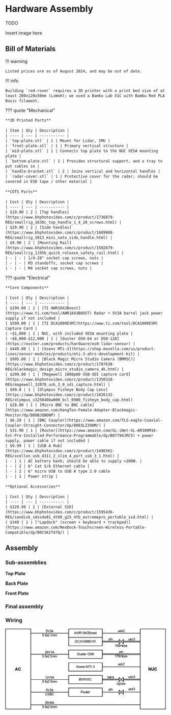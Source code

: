 # Hardware Assembly

TODO

Insert image here

## Bill of Materials

!!! warning

    Listed prices are as of August 2024, and may be out of date.

!!! info

    Building `red-rover` requires a 3D printer with a print bed size of at least 200x120x50mm (LxWxH); we used a Bambu Lab X1C with Bambu Red PLA Basic filament.

??? quote "Mechanical"

    **3D Printed Parts**

    | Item | Qty | Description | 
    | ---- | --- | ----------- |
    | `top-plate.stl` | 1 | Mount for Lidar, IMU |
    | `front-plate.stl` | 1 | Primary vertical structure |
    | `mid-plate.stl` | 1 | Connects top plate to the NUC VESA mounting plate |
    | `bottom-plate.stl` | 1 | Provides structural support, and a tray to put cables in |
    | `handle-bracket.stl` | 2 | Joins vertical and horizontal handles |
    | `radar-cover.stl` | 1 | Protective cover for the radar; should be covered in ESD tape / other material |

    **COTS Parts**

    | Cost | Qty | Description |
    | ---- | --- | ----------- |
    | $19.90 | 2 | [Top handles](https://www.bhphotovideo.com/c/product/1736879-REG/smallrig_1638c_top_handle_1_4_20_screws.html) |
    | $29.90 | 2 | [Side handles](https://www.bhphotovideo.com/c/product/1689008-REG/smallrig_3813_mini_nato_side_handle.html) |
    | $9.90 | 2 | [Mounting Rail](https://www.bhphotovideo.com/c/product/1502679-REG/smallrig_1195b_quick_release_safety_rail.html) |
    | - | - | 1/4-20" socket cap screws, nuts |
    | - | - | M3 standoffs, socket cap screws |
    | - | - | M4 socket cap screws, nuts |

??? quote "Electrical"

    **Core Components**

    | Cost | Qty | Description |
    | ---- | --- | ----------- |
    | $299.00 | 1 | [TI AWR1843Boost](https://www.ti.com/tool/AWR1843BOOST) Radar + 5V3A barrel jack power supply if not included |
    | $599.00 | 1 | [TI DCA1000EVM](https://www.ti.com/tool/DCA1000EVM) Capture Card |
    | ~$1,000 | 1 | NUC, with included VESA mounting plate |
    | ~$8,000-$12,000 | 1 | [Ouster OS0-64 or OS0-128](https://ouster.com/products/hardware/os0-lidar-sensor) |
    | $449.00 | 1 | [Xsens MTi-3](https://shop.movella.com/us/product-lines/sensor-modules/products/mti-3-ahrs-development-kit) |
    | $995.00 | 1 | [Black Magic Micro Studio Camera (BMMSC)](https://www.bhphotovideo.com/c/product/1787638-REG/blackmagic_design_micro_studio_camera_4k.html) |
    | $299.00 | 1 | [Magewell 1080p60 USB-SDI capture card](https://www.bhphotovideo.com/c/product/1350328-REG/magewell_32070_usb_3_0_sdi_capture.html) |
    | $99.0 | 1 | [Olympus Fisheye Body Cap Lens](https://www.bhphotovideo.com/c/product/1026132-REG/olympus_v325040bw000_bcl_0980_fisheye_body_cap.html)
    | $28.00 | 1 | [Micro BNC to BNC cable](https://www.amazon.com/HangTon-Female-Adapter-Blackmagic-Monitor/dp/B09BJQNDNP) |
    | $6.29 | 1 | [BNC Coupler](https://www.amazon.com/TLS-eagle-Coaxial-Coupler-Straight-Connector/dp/B083LZ39HM/) |
    | $31.90 | 1 | [Router](https://www.amazon.com/GL-iNet-GL-AR300M16-Ext-Pre-Installed-Performance-Programmable/dp/B07794JRC5) + power supply, power cable if not included |
    | $9.99 | 1 | [USB A Hub](https://www.bhphotovideo.com/c/product/1496562-REG/xcellon_usb_4311_2_slim_4_port_usb_3_1.html) |
    | - | 1 | AC battery bank; should be able to supply >200W. |
    | - | 2 | 6" Cat 5/6 Ethernet cable |
    | - | 2 | 6" micro USB to USB A type 2.0 cable
    | - | 1 | Power strip |

    **Optional Accessories**

    | Cost | Qty | Description |
    | ---- | --- | ----------- |
    | $329.99 | 2 | [External SSD](https://www.bhphotovideo.com/c/product/1595436-REG/sandisk_sdssde81_4t00_g25_4tb_extremepro_portable_ssd.html) |
    | $349 | 1 | ["Lapdock" (screen + keyboard + trackpad)](https://www.amazon.com/NexDock-Touchscreen-Wireless-Portable-Compatible/dp/B0CSK2T47Q/) |

## Assembly

### Sub-assemblies

**Top Plate**

**Back Plate**

**Front Plate**

### Final assembly

### Wiring

![Wiring diagram](wiring.svg)

